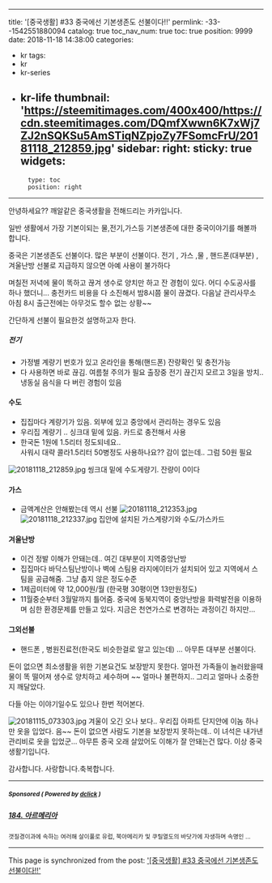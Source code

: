 
---
title: '[중국생활] #33 중국에선 기본생존도 선불이다!!'
permlink: -33--1542551880094
catalog: true
toc_nav_num: true
toc: true
position: 9999
date: 2018-11-18 14:38:00
categories:
- kr
tags:
- kr
- kr-series
- kr-life
thumbnail: 'https://steemitimages.com/400x400/https://cdn.steemitimages.com/DQmfXwwn6K7xWj7ZJ2nSQKSu5AmSTiqNZpjoZy7FSomcFrU/20181118_212859.jpg'
sidebar:
    right:
        sticky: true
widgets:
    -
        type: toc
        position: right
---


안녕하세요?? 깨알같은 중국생활을 전해드리는 카카입니다.

일반 생활에서 가장 기본이되는 
물,전기,가스등 기본생존에 대한 중국이야기를 해볼까 합니다.


중국은 기본생존도 선불이다.
많은 부분이 선불이다. 
전기 , 가스 ,물 , 핸드폰(대부분) , 겨울난방 
선불로 지급하지 않으면 아예 사용이 불가하다

며칠전 저녁에 물이 똑하고 끊겨 생수로 양치만 하고 
잔 경험이 있다.  어디 수도공사를 하나 했더니...
충전카드 비용을 다 소진해서 밤8시쯤 물이 끊겼다. 
다음날 관리사무소 아침 8시 출근전에는 아무것도 할수 없는 상황~~

간단하게 선불이 필요한것 설명하고자 한다.
##### 전기
 - 가정별 계량기 번호가 있고 온라인을 통해(핸드폰) 잔량확인 및 충전가능
 - 다 사용하면 바로 끊김.  여름철 주의가 필요
    출장중 전기 끊긴지 모르고 3일을 방치.. 냉동실 음식을 다 버린 경험이 있음
#### 수도
 - 집집마다 계량기가 있음.  외부에 있고 중앙에서 관리하는 경우도 있음
 - 우리집 계량기 .. 싱크대 밑에 있음. 카드로 충전해서 사용
 - 한국돈 1원에 1.5리터 정도되네요..  
   사워시 대략 콜라1.5리터 50병정도  사용하나요?? 감이 없는데.. 그럼 50원 필요

![20181118_212859.jpg]( https://steemitimages.com/400x400/https://cdn.steemitimages.com/DQmfXwwn6K7xWj7ZJ2nSQKSu5AmSTiqNZpjoZy7FSomcFrU/20181118_212859.jpg)
씽크대 밑에 수도게량기. 잔량이 0이다
#### 가스
 - 금액계산은 안해봤는데 역시 선불
![20181118_212353.jpg]( https://steemitimages.com/400x400/https://cdn.steemitimages.com/DQmZ8zJHVDtpi5Pwb1JNyG992FJdPdbYJRPh2Eu3SKeVPWr/20181118_212353.jpg)  ![20181118_212337.jpg](https://steemitimages.com/400x400/https://cdn.steemitimages.com/DQmYea43Z5iUTc7iZMrMSLnZSeokGGAVshivB2mpi1n9qvL/20181118_212337.jpg)
집안에 설치된 가스계량기와 수도/가스카드

#### 겨울난방
 - 이건 정발 이해가 안돼는데..  여긴 대부분이 지역중앙난방
 - 집집마다 바닥스팀난방이나 벽에 스팀용 라지에이터가 설치되어 있고
    지역에서 스팀을 공급해줌. 그냥 춥지 않은 정도수준
 - 1제곱미터에 약 12,000원/월  (한국평 30평이면 13만원정도)
 - 11월중순부터 3월말까지 틀어줌.
중국에 동북지역이 중앙난방을 화력발전을 이용하며 심한 환경문제를 
만들고 있다. 지금은   천연가스로 변경하는 과정이긴 하지만...

#### 그외선불
 - 핸드폰 , 병원진료전(한국도 비슷한걸로 알고 있는데) ... 
    아무튼 대부분 선불이다.


돈이 없으면 최소생활을 위한 기본요건도 보장받지 못한다.
얼마전 가족들이 놀러왔을때 물이 똑 떨어져 생수로 양치하고 
세수하며 ~~ 얼마나 불편하지.. 그리고 얼마나 소중한지 깨달았다.

다들 아는 이야기일수도 있으나 한번 적어본다.

![20181115_073303.jpg](https://cdn.steemitimages.com/DQmeZdVEFPK5svKBQqusmkD7GhniHsUYXGP2Kww744mGnGn/20181115_073303.jpg)
겨울이 오긴 오나 보다..  우리집 아파트 단지안에 이놈 하나만 옷을 입었다.
음~~ 돈이 없으면 사람도 기본을 보장받지 못하는데.. 이
녀석은 내가낸 관리비로 옷을 입었군... 
아무튼 중국 오래 살았어도 이해가 잘 안돼는건 많다.
이상 중국 생활기입니다.

감사합니다. 사랑합니다.축복합니다.



---

#####  <sub> **Sponsored ( Powered by [dclick](https://www.dclick.io) )** </sub>
##### [184. 아르메리아](https://api.dclick.io/v1/c?x=eyJhbGciOiJIUzI1NiIsInR5cCI6IkpXVCJ9.eyJjIjoia2lidW1oIiwicyI6Ii0zMy0tMTU0MjU1MTg4MDA5NCIsImEiOlsidC03MDkiXSwidXJsIjoiaHR0cHM6Ly9zdGVlbWl0LmNvbS9rci9AaGFud29vLzE4NCIsImlhdCI6MTU0MjU1MTg4MCwiZXhwIjoxODU3OTExODgwfQ.y1Hs8edHHhl6kN6GoiNEm4Rw9TZxx70Tc6YSEJggrnU)
<sup>갯질경이과에 속하는 여러해 살이풀로 유럽, 북아메리카 및 쿠릴열도의 바닷가에 자생하며 속명인 ...</sup>
</center>

- - -

This page is synchronized from the post: ['[중국생활] #33 중국에선 기본생존도 선불이다!!'](https://steemit.com/@kibumh/-33--1542551880094)
